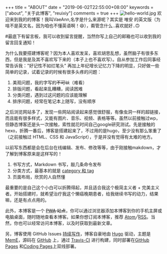 +++
title = "ABOUT"
date = "2019-06-02T22:55:00+08:00"
keywords = ["about", "关于此博客", "reuixiy"]
comments = true
+++
![hello-world.jpg](/images/hello-world.jpg)
欢迎来到我的的博客！我叫VaeAnn,名字是什么来源呢？其实是 唯安 的英文版（为啥不是英文名，因为咱也不懂英语啊！😄），甭管念什么..喜欢就好..🙃

#最底下有留言板，我可以收到留言提醒，当然你写上自己的邮箱也可以收到我的留言回复通知！


为什么我要搭建博客呢？因为本人喜欢发呆，喜欢胡思乱想，虽然脑子有很多东西，但是我是及其不喜欢写下来的（本子上也不喜欢写）。自从参加工作后同事经常告诉我："好记性不如烂笔头" 再加上年纪增长记忆力下降的明显，只好做一些简单的记录，试着记录的时候有很多头疼的问题：
1. 美观问题，我的字写的~~不可以~~（难看）
2. 排版问题，看起来乱糟糟，阅读困难
3. 分类问题，遇到过这问题的应该能理解
4. 排序问题，经常在笔记本上随写，没有顺序

之后浏览网站多了，发现一些网站阅读起来感觉很舒服，有像虫洞一样的超链接，而且能有很多样式，又能有图片、音乐、视频、表格等等。虽然以前接触过wp，但静态博客还是头一次接触，索性就花时间自己google研究测试。先是接触的hexo，折腾一番后，博客是搭建起来了，不过用的是hugo，至少没有那么笨重了（之前接触过 HTML、CSS 和 JavaScript），于是并没有觉得有太难的地方。

以前写东西都是会在后台在线编辑、发布、修改等等，由于刚接触makdown，才了解到博客原来是这样写的！

1. 书写方式，Markdown 书写，敲几条命令发布
2. 分类方式，最基本的就是 [category 和 tag](/tech/categories+tags/)
3. 页面布局，欣赏的人自然懂

最重要的是自己这个小白可以折腾得起，并且适合我这个极简主义者 + 完美主义者。开始搭建时，就希望治疗我这个懒癌晚期患者，给我继续书写的动力，结果嘛，还是有点点用的。

此外，本博客是一个 ~~[PWA](https://developers.google.com/web/progressive-web-apps/) 站点~~，你可以通过浏览器添加本博客到你的手机主屏或电脑桌面，随时随地查看本博客。如果你想订阅本博客，推荐 <a href="/atom.xml" target="_blank" rel="noopener">Atom</a>╱<a href="/rss.xml" target="_blank" rel="noopener">RSS</a>。当然，你也可以经常访问本博客，以及时获取到最新文章。


另，博客使用 GitHub Issues [持续写作](/tech/continuous-writing-with-github-issues/)，博客自豪地由 [Hugo](https://gohugo.io/) 驱动，主题是 [MemE](https://github.com/reuixiy/hugo-theme-meme)，源码在 [GitHub](https://github.com/reuixiy/vaeann) 上，通过 [Travis-CI](https://travis-ci.org/) 进行构建，同时部署在[GitHub Pages](https://pages.github.com/) 和[Coding Pages](https://coding.net/help/doc/pages)上双线部署。
